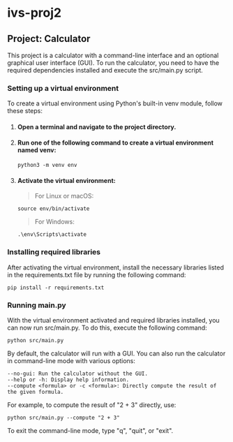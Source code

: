 # ivs-proj2
## Project: Calculator
This project is a calculator with a command-line interface and an optional graphical user interface (GUI). To run the calculator, you need to have the required dependencies installed and execute the src/main.py script.


### Setting up a virtual environment
To create a virtual environment using Python's built-in venv module, follow these steps:

1. #### Open a terminal and navigate to the project directory.
2. #### Run one of the following command to create a virtual environment named venv:
	```python3 -m venv env```
	
4. #### Activate the virtual environment:
	>For Linux or macOS:

	```source env/bin/activate```
	>For Windows:

	```.\env\Scripts\activate```


###  Installing required libraries
After activating the virtual environment, install the necessary libraries listed in the requirements.txt file by running the following command:

```pip install -r requirements.txt```


### Running main.py
With the virtual environment activated and required libraries installed, you can now run src/main.py. To do this, execute the following command:

```python src/main.py```

By default, the calculator will run with a GUI. You can also run the calculator in command-line mode with various options:
```
--no-gui: Run the calculator without the GUI.
--help or -h: Display help information.
--compute <formula> or -c <formula>: Directly compute the result of the given formula.
```
For example, to compute the result of "2 + 3" directly, use:

```python src/main.py --compute "2 + 3"```

To exit the command-line mode, type "q", "quit", or "exit".
